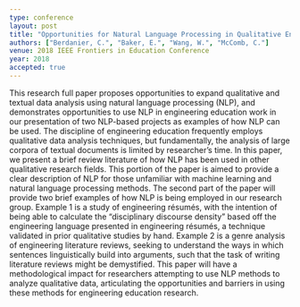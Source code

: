```yaml
---
type: conference
layout: post
title: "Opportunities for Natural Language Processing in Qualitative Engineering Education Research: Two Examples"
authors: ["Berdanier, C.", "Baker, E.", "Wang, W.", "McComb, C."]
venue: 2018 IEEE Frontiers in Education Conference
year: 2018
accepted: true
---
```

This research full paper proposes opportunities to expand qualitative and textual data analysis using natural language processing (NLP), and demonstrates opportunities to use NLP in engineering education work in our presentation of two NLP-based projects as examples of how NLP can be used. The discipline of engineering education frequently employs qualitative data analysis techniques, but fundamentally, the analysis of large corpora of textual documents is limited by researcher’s time. In this paper, we present a brief review literature of how NLP has been used in other qualitative research fields. This portion of the paper is aimed to provide a clear description of NLP for those unfamiliar with machine learning and natural language processing methods. The second part of the paper will provide two brief examples of how NLP is being employed in our research group. Example 1 is a study of engineering résumés, with the intention of being able to calculate the “disciplinary discourse density” based off the engineering language presented in engineering résumés, a technique validated in prior qualitative studies by hand. Example 2 is a genre analysis of engineering literature reviews, seeking to understand the ways in which sentences linguistically build into arguments, such that the task of writing literature reviews might be demystified. This paper will have a methodological impact for researchers attempting to use NLP methods to analyze qualitative data, articulating the opportunities and barriers in using these methods for engineering education research.

